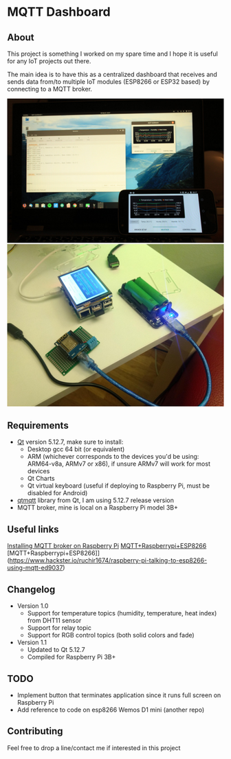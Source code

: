 # MQTT Dashboard
## About
This project is something I worked on my spare time and I hope it is useful for any IoT projects out there.

The main idea is to have this as a centralized dashboard that receives and sends data from/to multiple IoT modules (ESP8266 or ESP32 based) by connecting to a MQTT broker.

![Android](images/Desktop_Android.jpg)
![RaspberryPi](images/IMG_20200223_200555277.jpg)


## Requirements
+ [Qt](https://www.qt.io/) version 5.12.7, make sure to install:
  + Desktop gcc 64 bit (or equivalent)
  + ARM (whichever corresponds to the devices you'd be using: ARM64-v8a, ARMv7 or x86), if unsure ARMv7 will work for most devices
  + Qt Charts
  + Qt virtual keyboard (useful if deploying to Raspberry Pi, must be disabled for Android)
+ [qtmqtt](https://github.com/qt/qtmqtt/releases/tag/v5.12.7) library from Qt, I am using 5.12.7 release version
+ MQTT broker, mine is local on a Raspberry Pi model 3B+

## Useful links
[Installing MQTT broker on Raspberry Pi](https://www.instructables.com/id/Installing-MQTT-BrokerMosquitto-on-Raspberry-Pi/)
[MQTT+Raspberrypi+ESP8266](https://www.instructables.com/id/How-to-Use-MQTT-With-the-Raspberry-Pi-and-ESP8266/)
[MQTT+Raspberrypi+ESP8266]](https://www.hackster.io/ruchir1674/raspberry-pi-talking-to-esp8266-using-mqtt-ed9037)
## Changelog
+ Version 1.0
  + Support for temperature topics (humidity, temperature, heat index) from DHT11 sensor
  + Support for relay topic
  + Support for RGB control topics (both solid colors and fade)
+ Version 1.1
  + Updated to Qt 5.12.7
  + Compiled for Raspberry Pi 3B+

## TODO
+ Implement button that terminates application since it runs full screen on Raspberry Pi
+ Add reference to code on esp8266 Wemos D1 mini (another repo)

## Contributing
Feel free to drop a line/contact me if interested in this project
